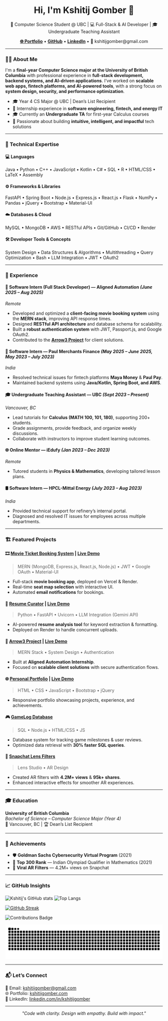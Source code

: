 <h1 align="center">Hi, I'm Kshitij Gomber 👋</h1>
<p align="center">
  🌟 Computer Science Student @ UBC | 💻 Full-Stack & AI Developer | 🎓 Undergraduate Teaching Assistant  
</p>

<p align="center">
  <a href="https://kshitijgomber.com"><strong>🌐 Portfolio</strong></a> •
  <a href="https://github.com/KshitijGomber"><strong>GitHub</strong></a> •
  <a href="https://linkedin.com/in/kshitijgomber"><strong>LinkedIn</strong></a> •
  📧 kshitijgomber@gmail.com
</p>

---

### 👨‍💻 About Me

I'm a **final-year Computer Science major at the University of British Columbia** with professional experience in **full-stack development, backend systems, and AI-driven applications**. I’ve worked on **scalable web apps, fintech platforms, and AI-powered tools**, with a strong focus on **system design, security, and performance optimization**.  

- 🎓 Year 4 CS Major @ UBC | Dean’s List Recipient  
- 💼 Internship experience in **software engineering, fintech, and energy IT**  
- 🎓 Currently an **Undergraduate TA** for first-year Calculus courses  
- 🚀 Passionate about building **intuitive, intelligent, and impactful** tech solutions  

---

### 🧠 Technical Expertise

#### 💻 Languages
Java • Python • C++ • JavaScript • Kotlin • C# • SQL • R • HTML/CSS • LaTeX • Assembly  

#### ⚙️ Frameworks & Libraries
FastAPI • Spring Boot • Node.js • Express.js • React.js • Flask • NumPy • Pandas • jQuery • Bootstrap • Material-UI  

#### ☁️ Databases & Cloud
MySQL • MongoDB • AWS • RESTful APIs • Git/GitHub • CI/CD • Render  

#### 🛠️ Developer Tools & Concepts
System Design • Data Structures & Algorithms • Multithreading • Query Optimization • Bash • LLM Integration • JWT • OAuth2  

---

### 💼 Experience

#### 🚀 **Software Intern (Full Stack Developer)** — Aligned Automation *(June 2025 – Aug 2025)*  
_Remote_  
- Developed and optimized a **client-facing movie booking system** using the **MERN stack**, improving API response times.  
- Designed **RESTful API architecture** and database schema for scalability.  
- Built a **robust authentication system** with JWT, Passport.js, and Google OAuth2.  
- Contributed to the **[Arrow3 Project](https://github.com/KshitijGomber/arrow3)** for client solutions.  

#### 🏦 **Software Intern** — Paul Merchants Finance *(May 2025 – June 2025, May 2023 – July 2023)*  
_India_  
- Resolved technical issues for fintech platforms **Maya Money** & **Paul Pay**.  
- Maintained backend systems using **Java/Kotlin, Spring Boot, and AWS**.  

#### 🎓 **Undergraduate Teaching Assistant** — UBC *(Sept 2023 – Present)*  
_Vancouver, BC_  
- Lead tutorials for **Calculus (MATH 100, 101, 180)**, supporting 200+ students.  
- Grade assignments, provide feedback, and organize weekly discussions.  
- Collaborate with instructors to improve student learning outcomes.  

#### 🌐 **Online Mentor** — iEdufy *(Jan 2023 – Dec 2023)*  
_Remote_  
- Tutored students in **Physics & Mathematics**, developing tailored lesson plans.  

#### 🛢️ **Software Intern** — HPCL-Mittal Energy *(July 2023 – Aug 2023)*  
_India_  
- Provided technical support for refinery’s internal portal.  
- Diagnosed and resolved IT issues for employees across multiple departments.  

---

### 🏗️ Featured Projects

#### 🎞️ [Movie Ticket Booking System](https://github.com/KshitijGomber/MovieTicketBookingSystem) | [Live Demo](https://movie-ticket-booking-system-two.vercel.app)  
> MERN (MongoDB, Express.js, React.js, Node.js) • JWT • Google OAuth • Material-UI  
- Full-stack **movie booking app**, deployed on Vercel & Render.  
- Real-time **seat map selection** with interactive UI.  
- Automated **email notifications** for bookings.  

#### 📄 [Resume Curator](https://github.com/KshitijGomber/Resume-Curator) | [Live Demo](https://resume-curator.vercel.app)  
> Python • FastAPI • Uvicorn • LLM Integration (Gemini API)  
- AI-powered **resume analysis tool** for keyword extraction & formatting.  
- Deployed on Render to handle concurrent uploads.  

#### 🎯 [Arrow3 Project](https://github.com/KshitijGomber/arrow3)  | [Live Demo](https://arrow3.vercel.app)  
> MERN Stack • System Design • Authentication  
- Built at **Aligned Automation Internship**.  
- Focused on **scalable client solutions** with secure authentication flows.  

#### 🌐 [Personal Portfolio](https://github.com/KshitijGomber/personal-portfolio) | [Live Demo](https://kshitijgomber.com)  
> HTML • CSS • JavaScript • Bootstrap • jQuery  
- Responsive portfolio showcasing projects, experience, and achievements.  

#### 🎮 [GameLog Database](https://github.com/KshitijGomber/DatabaseProject)  
> SQL • Node.js • HTML/CSS • JS  
- Database system for tracking game milestones & user reviews.  
- Optimized data retrieval with **30% faster SQL queries**.  

#### 🤳 [Snapchat Lens Filters](https://github.com/KshitijGomber)  
> Lens Studio • AR Design  
- Created AR filters with **4.2M+ views** & **95k+ shares**.  
- Enhanced interactive effects for smoother AR experiences.  

---

### 🎓 Education

**University of British Columbia**  
_Bachelor of Science – Computer Science Major (Year 4)_  
📍 Vancouver, BC | 🏆 Dean’s List Recipient  

---

### 🏅 Achievements

- 🛡️ **Goldman Sachs Cybersecurity Virtual Program** (2021)  
- 🧠 **Top 300 Rank** — Indian Olympiad Qualifier in Mathematics (2021)  
- 🌟 **Viral AR Filters** — 4.2M+ views on Snapchat  

---

### 📈 GitHub Insights

![Kshitij's GitHub stats](https://github-readme-stats.vercel.app/api?username=KshitijGomber&show_icons=true&rank_icon=github)
![Top Langs](https://github-readme-stats.vercel.app/api/top-langs/?username=KshitijGomber&layout=compact)

[![GitHub Streak](https://streak-stats.demolab.com/?user=KshitijGomber)](https://git.io/streak-stats)

![Contributions Badge](https://img.shields.io/endpoint?url=https://raw.githubusercontent.com/KshitijGomber/KshitijGomber/main/.github/contrib_badge.json)

<picture>
  <source media="(prefers-color-scheme: dark)" srcset="https://raw.githubusercontent.com/KshitijGomber/KshitijGomber/output/github-contribution-grid-snake-dark.svg" />
  <source media="(prefers-color-scheme: light)" srcset="https://raw.githubusercontent.com/KshitijGomber/KshitijGomber/output/github-contribution-grid-snake.svg" />
  <img alt="github-snake" src="https://raw.githubusercontent.com/KshitijGomber/KshitijGomber/output/github-contribution-grid-snake.svg" />
</picture>


---

### 📬 Let’s Connect

💌 Email: [kshitijgomber@gmail.com](mailto:kshitijgomber@gmail.com)  
🌐 Portfolio: [kshitijgomber.com](https://kshitijgomber.com)  
🔗 LinkedIn: [linkedin.com/in/kshitijgomber](https://linkedin.com/in/kshitijgomber)  

---

<p align="center">
  <i>"Code with clarity. Design with empathy. Build with impact."</i>
</p>
